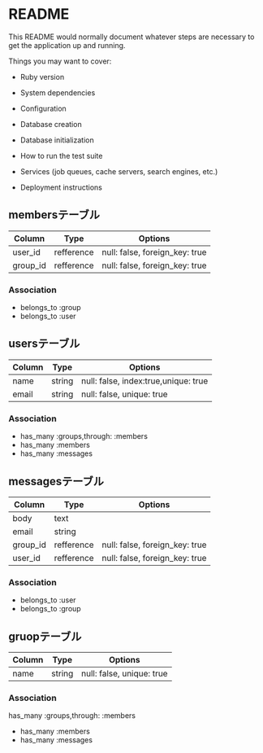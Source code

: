 # README

This README would normally document whatever steps are necessary to get the
application up and running.

Things you may want to cover:

* Ruby version

* System dependencies

* Configuration

* Database creation

* Database initialization

* How to run the test suite

* Services (job queues, cache servers, search engines, etc.)

* Deployment instructions

## membersテーブル

|Column|Type|Options|
|------|----|-------|
|user_id|refference|null: false, foreign_key: true|
|group_id|refference|null: false, foreign_key: true|

### Association
- belongs_to :group
- belongs_to :user

## usersテーブル

|Column|Type|Options|
|------|----|-------|
|name|string|null: false, index:true,unique: true|
|email|string|null: false, unique: true|

### Association
- has_many :groups,through: :members
- has_many :members
- has_many :messages

##  messagesテーブル
|Column|Type|Options|
|------|----|-------|
|body|text||
|email|string||
|group_id|refference|null: false, foreign_key: true|
|user_id|refference|null: false, foreign_key: true|

### Association
- belongs_to :user
- belongs_to :group

## gruopテーブル
|Column|Type|Options|
|------|----|-------|
|name|string|null: false, unique: true|


### Association
  has_many :groups,through: :members
- has_many :members
- has_many :messages
